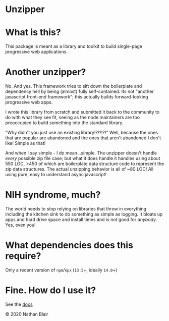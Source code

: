 # Unzipper

# What is this?

This package is meant as a library and toolkit to build single-page progressive web applications.

# Another unzipper?

No. And yes. This framework tries to sift down the boilerplate and dependency hell by being (almost) fully self-contained. Its not "another javascript front-end framework"; this actually builds forward-looking progressive web apps.

I wrote this library from scratch and submitted it back to the community to do with what they see fit, seeing as the node maintainers are too preoccupied to build something into the standard library.

"Why didn't you just use an existing library!?!?!?!" Well, because the ones that are popular are abandoned and the ones that aren't abandoned I don't like! Simple as that!

And when I say simple - I do mean...simple. The unzipper doesn't handle _every_ possible zip file case; but what it does handle it handles using about 550 LOC, >450 of which are boilerplate data structure code to represent the zip data structures. The actual unzipping behavior is all of ~80 LOC! All using pure, easy to understand async javascript!

# NIH syndrome, much?

The world needs to stop relying on libraries that throw in everything including the kitchen sink to do something as simple as logging. It bloats up apps and hard drive space and install times and is not good for _anybody_. Yes, even you!


# What dependencies does this require?

Only a recent version of `npm`/`npx` (`13.5`+, ideally `14.0`+)

# Fine. How do I use it?

See the [docs](docs/UNZIPPER.md)

© 2020 Nathan Blair
